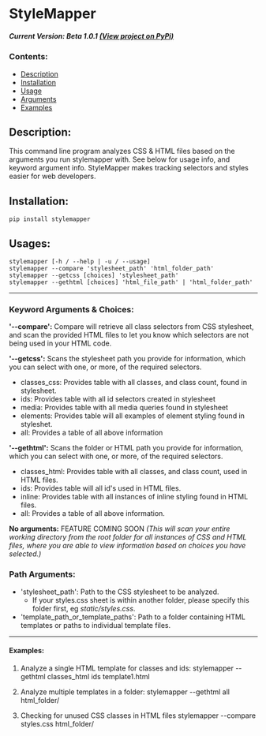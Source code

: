 # StyleMapper
##### Current Version: Beta 1.0.1 [(View project on PyPi)](https://pypi.org/project/stylemapper/)

### **Contents:**
- [Description](#description)
- [Installation](#installation)
- [Usage](#usage)
- [Arguments](#keyword-arguments--choices)
- [Examples](#usages)

## **Description:**
This command line program analyzes CSS & HTML files based on the arguments you run stylemapper with. See below for usage info, and keyword argument info. StyleMapper makes tracking selectors and styles easier for web developers.

## **Installation:**
    pip install stylemapper

## **Usages:**
    stylemapper [-h / --help | -u / --usage]
    stylemapper --compare 'stylesheet_path' 'html_folder_path'
    stylemapper --getcss [choices] 'stylesheet_path'
    stylemapper --gethtml [choices] 'html_file_path' | 'html_folder_path'

<hr>

###  **Keyword Arguments & Choices:**
**'--compare':**  Compare will retrieve all class selectors from CSS stylesheet, and scan the provided HTML files to let you know which selectors are not being used in your HTML code.

**'--getcss':** Scans the stylesheet path you provide for information, which you can select with one, or more, of the required selectors.
  - classes_css: Provides table with all classes, and class count, found in stylesheet.
  - ids: Provides table with all id selectors created in stylesheet
  - media: Provides table with all media queries found in stylesheet
  - elements: Provides table will all examples of element styling found in styleshet.
  - all: Provides a table of all above information

**'--gethtml':** Scans the folder or HTML path you provide for information, which you can select with one, or more, of the required selectors.
  - classes_html: Provides table with all classes, and class count, used in HTML files.
  - ids: Provides table will all id's used in HTML files.
  - inline: Provides table with all instances of inline styling found in HTML files.
  - all: Provides a table of all above information.

**No arguments:** FEATURE COMING SOON *(This will scan your entire working directory from the root folder for all instances of CSS and HTML files, where you are able to  view information based on choices you have selected.)*



### **Path Arguments**:
  - 'stylesheet_path': Path to the CSS stylesheet to be analyzed.
    - If your styles.css sheet is within another folder, please specify this folder first, eg *static/styles.css*.
  - 'template_path_or_template_paths': Path to a folder containing HTML templates or paths to individual template files.

<hr> 

####  Examples:
  1. Analyze a single HTML template for classes and ids:
     stylemapper --gethtml classes_html ids template1.html

  2. Analyze multiple templates in a folder:
     stylemapper --gethtml all html_folder/

  3. Checking for unused CSS classes in HTML files
     stylemapper --compare styles.css html_folder/